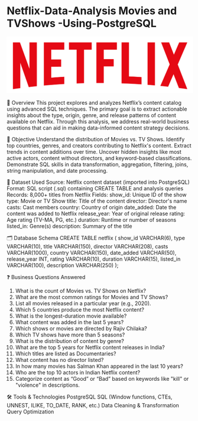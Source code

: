 # Netflix-Data-Analysis Movies and TVShows -Using-PostgreSQL

![NetFlix Logo](https://github.com/dhrumil231/Netflix-Data-Analysis-Using-PostgreSQL/blob/main/Netflix_Logo.png) 

🧾 Overview
This project explores and analyzes Netflix’s content catalog using advanced SQL techniques. The primary goal is to extract actionable insights about the type, origin, genre, and release patterns of content available on Netflix. Through this analysis, we address real-world business questions that can aid in making data-informed content strategy decisions.

🎯 Objective
Understand the distribution of Movies vs. TV Shows.
Identify top countries, genres, and creators contributing to Netflix's content.
Extract trends in content additions over time.
Uncover hidden insights like most active actors, content without directors, and keyword-based classifications.
Demonstrate SQL skills in data transformation, aggregation, filtering, joins, string manipulation, and date processing.

🧮 Dataset Used
Source: Netflix content dataset (imported into PostgreSQL)
Format: SQL script (.sql) containing CREATE TABLE and analysis queries
Records: 8,000+ titles from Netflix
Fields:
show_id: Unique ID of the show
type: Movie or TV Show
title: Title of the content
director: Director's name
casts: Cast members
country: Country of origin
date_added: Date the content was added to Netflix
release_year: Year of original release
rating: Age rating (TV-MA, PG, etc.)
duration: Runtime or number of seasons
listed_in: Genre(s)
description: Summary of the title

🗂️ Database Schema
CREATE TABLE netflix (
  show_id     VARCHAR(6),
  type        VARCHAR(10),
  title       VARCHAR(150),
  director    VARCHAR(208),
  casts       VARCHAR(1000),
  country     VARCHAR(150),
  date_added  VARCHAR(50),
  release_year INT,
  rating      VARCHAR(10),
  duration    VARCHAR(15),
  listed_in   VARCHAR(100),
  description VARCHAR(250)
);

❓ Business Questions Answered
1) What is the count of Movies vs. TV Shows on Netflix?
2) What are the most common ratings for Movies and TV Shows?
3) List all movies released in a particular year (e.g., 2020).
4) Which 5 countries produce the most Netflix content?
5) What is the longest-duration movie available?
6) What content was added in the last 5 years?
7) Which shows or movies are directed by Rajiv Chilaka?
8) Which TV shows have more than 5 seasons?
9) What is the distribution of content by genre?
10) What are the top 5 years for Netflix content releases in India?
11) Which titles are listed as Documentaries?
12) What content has no director listed?
13) In how many movies has Salman Khan appeared in the last 10 years?
14) Who are the top 10 actors in Indian Netflix content?
15) Categorize content as “Good” or “Bad” based on keywords like "kill" or "violence" in descriptions.

🛠 Tools & Technologies
PostgreSQL
SQL (Window functions, CTEs, UNNEST, ILIKE, TO_DATE, RANK, etc.)
Data Cleaning & Transformation
Query Optimization

